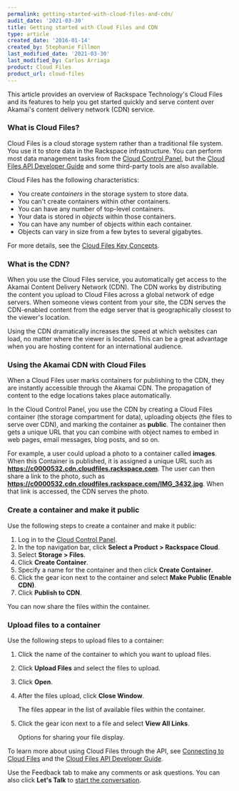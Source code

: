 ```yaml
---
permalink: getting-started-with-cloud-files-and-cdn/
audit_date: '2021-03-30'
title: Getting started with Cloud Files and CDN
type: article
created_date: '2016-01-14'
created_by: Stephanie Fillmon
last_modified_date: '2021-03-30'
last_modified_by: Carlos Arriaga
product: Cloud Files
product_url: cloud-files
---
```


This article provides an overview of Rackspace Technology's Cloud Files and its
features to help you get started quickly and serve content over Akamai's
content delivery network (CDN) service.

### What is Cloud Files?

Cloud Files is a cloud storage system rather than a traditional file system. You
use it to store data in the Rackspace infrastructure. You can perform most data
management tasks from the [Cloud Control Panel](https://login.rackspace.com/),
but the [Cloud Files API Developer Guide](https://docs.rackspace.com/docs/cloud-files/v1/)
and some third-party tools are also available.

Cloud Files has the following characteristics:

-   You create *containers* in the storage system to store data.
-   You can't create containers within other containers.
-   You can have any number of top-level containers.
-   Your data is stored in *objects* within those containers.
-   You can have any number of objects within each container.
-   Objects can vary in size from a few bytes to several gigabytes.

For more details, see the [Cloud Files Key Concepts](/support/how-to/cloud-files-key-concepts).

### What is the CDN?

When you use the Cloud Files service, you automatically get access to the Akamai Content Delivery
Network (CDN). The CDN works by distributing the content you upload to Cloud Files across a global
network of edge servers. When someone views content from your site, the CDN serves the
CDN-enabled content from the edge server that is geographically closest to the viewer's location.

Using the CDN dramatically increases the speed at which websites can load, no matter where the viewer
is located. This can be a great advantage when you are hosting content for an international audience.

### Using the Akamai CDN with Cloud Files

When a Cloud Files user marks containers for publishing to the CDN, they are instantly accessible
through the Akamai CDN. The propagation of content to the edge locations takes place automatically.

In the Cloud Control Panel, you use the CDN by creating a Cloud Files container (the storage compartment
for data), uploading objects (the files to serve over CDN), and marking the container as **public**.
The container then gets a unique URL that you can combine with object names to embed in web pages,
email messages, blog posts, and so on.

For example, a user could upload a photo to a container called **images**. When this Container is
published, it is assigned a unique URL such as **https://c0000532.cdn.cloudfiles.rackspace.com**.
The user can then share a link to the photo, such as **https://c0000532.cdn.cloudfiles.rackspace.com/IMG_3432.jpg**.
When that link is accessed, the CDN serves the photo.

### Create a container and make it public

Use the following steps to create a container and make it public:

1.  Log in to the [Cloud Control Panel](https://login.rackspace.com/).
2.  In the top navigation bar, click **Select a Product > Rackspace Cloud**.
3.  Select **Storage > Files**.
4.  Click **Create Container**.
5.  Specify a name for the container and then click **Create Container**.
6.  Click the gear icon next to the container and select
    **Make Public (Enable CDN)**.
7.  Click **Publish to CDN**.

You can now share the files within the container.

### Upload files to a container

Use the following steps to upload files to a container:

1.  Click the name of the container to which you want to upload files.
2.  Click **Upload Files** and select the files to upload.
3.  Click **Open**.
4.  After the files upload, click **Close Window**.

    The files appear in the list of available files within the container.

5.  Click the gear icon next to a file and select **View All Links**.

    Options for sharing your file display.

To learn more about using Cloud Files through the API, see [Connecting to Cloud Files](/support/how-to/connecting-to-cloudfiles)
and the [Cloud Files API Developer Guide](https://docs.rackspace.com/docs/cloud-files/v1/).

Use the Feedback tab to make any comments or ask questions. You can also click
**Let's Talk** to [start the conversation](https://www.rackspace.com/). 
